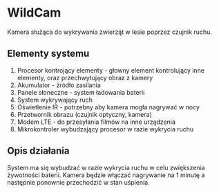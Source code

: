 # WildCam

Kamera służąca do wykrywania zwierząt w lesie poprzez czujnik ruchu.


## Elementy systemu 
1. Procesor kontrojący elementy - głowny element kontrolujący inne elementy, oraz przechwytujący obraz z kamery
2. Akumulator - żródło zasilania
3. Panele słoneczne - system ładowania baterii
4. System wykrywający ruch
5. Oświetlenie IR - potrzebny aby kamera mogła nagrywać w nocy
6. Przetwornik obrazu (czujnik optyczny, kamera)  
7. Modem LTE - do przesyłania filmów na inne urządzenia
8. Mikrokontroler wybudzający procesor w razie wykrycia ruchu 

## Opis działania
System ma się wybudzać w razie wykrycia ruchu w celu zwiększenia żywotności baterii. Kamera będzie włączać nagrywanie na 1 minutę a następnie ponownie przechodzić w stan uśpienia.
